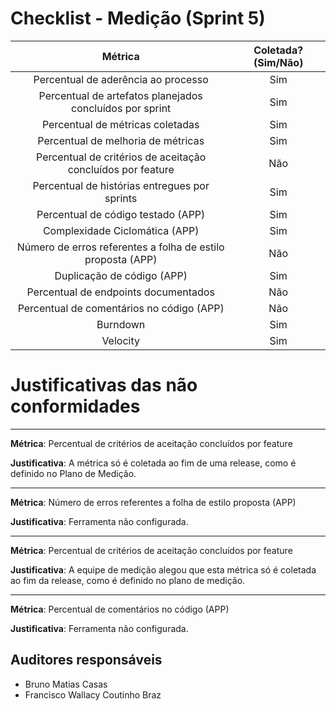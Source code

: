 # Checklist - Medição (Sprint 5)

| Métrica | Coletada? (Sim/Não) |
|:--:|:--:|
|Percentual de aderência ao processo| Sim |
|Percentual de artefatos planejados concluídos por sprint| Sim |
|Percentual de métricas coletadas| Sim |
|Percentual de melhoria de métricas| Sim |
|Percentual de critérios de aceitação concluídos por feature| Não |
|Percentual de histórias entregues por sprints| Sim |
|Percentual de código testado (APP)| Sim |
|Complexidade Ciclomática (APP) | Sim |
|Número de erros referentes a folha de estilo proposta (APP)| Não |
|Duplicação de código (APP)| Sim |
|Percentual de endpoints documentados | Não |
|Percentual de comentários no código (APP)| Não |
|Burndown| Sim |
|Velocity| Sim |

# Justificativas das não conformidades
---
**Métrica**: Percentual de critérios de aceitação concluídos por feature

**Justificativa**: A métrica só é coletada ao fim de uma release, como é definido no Plano de Medição.

---
**Métrica**: Número de erros referentes a folha de estilo proposta (APP)

**Justificativa**: Ferramenta não configurada.

---
**Métrica**: Percentual de critérios de aceitação concluídos por feature

**Justificativa**: A equipe de medição alegou que esta métrica só é coletada ao fim da release, como é definido no plano de medição.

---
**Métrica**: Percentual de comentários no código (APP)

**Justificativa**: Ferramenta não configurada.

## Auditores responsáveis

* Bruno Matias Casas
* Francisco Wallacy Coutinho Braz
